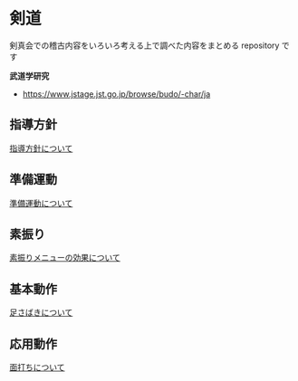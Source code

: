 # 剣道
剣真会での稽古内容をいろいろ考える上で調べた内容をまとめる repository です

**武道学研究**
- https://www.jstage.jst.go.jp/browse/budo/-char/ja

## 指導方針
[指導方針について]()

## 準備運動
[準備運動について](warming_up.md)

## 素振り
[素振りメニューの効果について](suburi.md)

## 基本動作
[足さばきについて](basic_motion/ashisabaki.md)

## 応用動作
[面打ちについて](advanced_motion/men.md)
